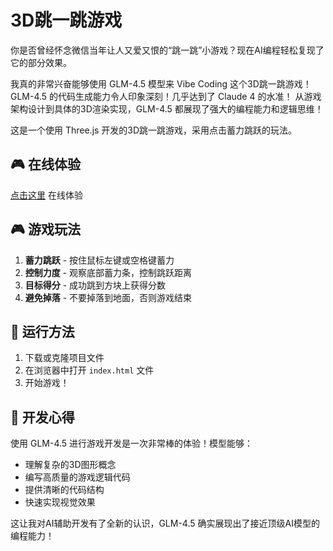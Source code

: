 # 3D跳一跳游戏

你是否曾经怀念微信当年让人又爱又恨的“跳一跳”小游戏？现在AI编程轻松复现了它的部分效果。

我真的非常兴奋能够使用 GLM-4.5 模型来 Vibe Coding 这个3D跳一跳游戏！
GLM-4.5 的代码生成能力令人印象深刻！几乎达到了 Claude 4 的水准！
从游戏架构设计到具体的3D渲染实现，GLM-4.5 都展现了强大的编程能力和逻辑思维！

这是一个使用 Three.js 开发的3D跳一跳游戏，采用点击蓄力跳跃的玩法。

## 🎮 在线体验

[点击这里](https://cwb660.github.io/3d-jump-game/) 在线体验

## 🎮 游戏玩法

1. **蓄力跳跃** - 按住鼠标左键或空格键蓄力
2. **控制力度** - 观察底部蓄力条，控制跳跃距离
3. **目标得分** - 成功跳到方块上获得分数
4. **避免掉落** - 不要掉落到地面，否则游戏结束

## 🚀 运行方法

1. 下载或克隆项目文件
2. 在浏览器中打开 `index.html` 文件
3. 开始游戏！

## 📝 开发心得

使用 GLM-4.5 进行游戏开发是一次非常棒的体验！模型能够：
- 理解复杂的3D图形概念
- 编写高质量的游戏逻辑代码
- 提供清晰的代码结构
- 快速实现视觉效果

这让我对AI辅助开发有了全新的认识，GLM-4.5 确实展现出了接近顶级AI模型的编程能力！